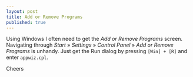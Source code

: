 ```yaml
---
layout: post
title: Add or Remove Programs
published: true
---
```


Using Windows I often need to get the _Add or Remove Programs_ screen. Navigating through _Start_ » _Settings_ » _Control Panel_ » _Add or Remove Programs_ is unhandy. Just get the Run dialog by pressing `[Win] + [R]` and enter `appwiz.cpl`.

Cheers

